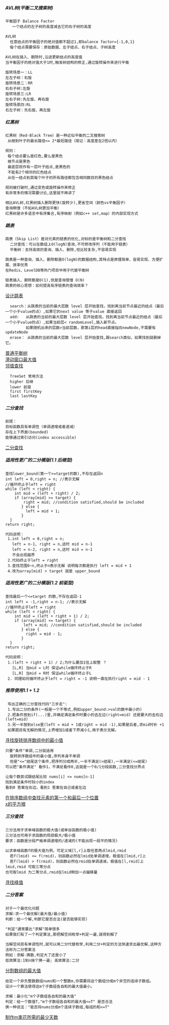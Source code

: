 ##### AVL树(平衡二叉搜索树)
```
平衡因子 Balance Factor
   一个结点的左子树的高度减去它的右子树的高度

AVL树
  任意结点的平衡因子的绝对值都不超过1,即balance factor={-1,0,1}
  每个结点需要保存：原始数据、左子结点、右子结点、子树高度
  
AVL树在插入、删除时,沿途更新结点的高度值
当平衡因子的绝对值大于1时,触发树结构的修正,通过旋转操作来进行平衡

旋转场景一：LL
左左子树：右旋  
旋转场景二：RR
右右子树:左旋
旋转场景三:LR
左右子树:先左旋、再右旋
旋转场景四:RL 
右左子树：先右旋、再左旋
```

##### 红黑树
```
红黑树（Red-Black Tree）是一种近似平衡的二叉搜索树
 从根到叶子的最长路径<= 2*最短路径（简记：高度差在2倍以内）

规则：
 每个结点要么是红色,要么是黑色
 根节点是黑色
 最底层视作有一层叶子结点,是黑色的
 不能有2个相邻的红色结点
 从任一结点到其每个叶子的所有路径都包含相同数目的黑色结点
 
规则被打破时,通过变色或旋转操作来修正
有非常多的情况需要讨论,这里就不再讲了

相比AVL树,红黑树插入删除更快(旋转少),更省空间（颜色vs平衡因子）
查询稍慢（不如AVL树更加平衡）
红黑树是许多语言中有序集合,有序映射（例如c++ set,map）的内部实现方式
```

##### 跳表
```
跳表（Skip List）是对元素的链表的优化,对标的是平衡树和二分查找
  二分查找：可以在数组上O(logN)查询,不可修改序列（不能用于链表）
  平衡树：支持高效的查询、插入、删除,但比较复杂,不容易实现

跳表是一种查询、插入、删除都是O(logN)的数据结构,其特点是原理简单、容易实现、方便扩展、效率优秀
在Redis、LevelDB等热门项目中用于代替平衡树

链表插入、删除都是O(1),但是查询很慢 O(N)
跳表的核心思想：如何提高有序链表的查询效率？  
```

[设计跳表](https://leetcode.cn/problems/design-skiplist/description/)<br/>
```
  search：从跳表的当前的最大层数 level 层开始查找，找到离当前节点最近的结点（最后一个小于value的点）,如果它的next value 等于value 直接返回
  add:   从跳表的当前的最大层数 level 层开始查找，找到离当前节点最近的结点（最后一个小于value的点）,如果当前层< randomLevel,插入新节点。
         如果随机出来的层数>当前层数，那第i层的head直接指向newNode,不需要有updateNode
  erase： 从跳表的当前的最大层数 level 层开始查找,跟search类似，如果找到就删掉它。
```
[普通平衡树](https://www.acwing.com/problem/content/255/)<br/>
[滑动窗口最大值](https://leetcode.cn/problems/sliding-window-maximum/description/)<br/>
[邻值查找](https://www.acwing.com/problem/content/138/)<br/>
```
  TreeSet 常用方法
  higher 后继
  lower 前驱
  first firstKey
  last lastKey
```

##### 二分查找
```
前提：
目标函数具有单调性（单调递增或者递减）
存在上下界面(bounded)
能够通过索引访问(index accessible)
```
[二分查找](https://leetcode.cn/problems/binary-search/description/)<br/>

##### 适用性更广的二分模版(1.1 后继型)
```
查找lower_bound(第一个>=target的数),不存在返回n
int left = 0,right = n; //表示无解
//循环终止于left = right
while (left < right) {
    int mid = (left + right) / 2;
    if (array[mid] >= target) {
        right = mid; //condition satisfied,should be included
       } else {
         left = mid + 1;
       }
  }
return right;  

代码说明：
 1.int left = 0,right = n;
   left = n-1, right = n,这时 mid = n-1
   left = n-2, right = n,这时 mid = n-1
   不会出现越界
 2.代码终止于left = right
 3.查找范围0~n,终止于n表示无解 说明每次都是执行 left = mid + 1
 4.改为array[mid] > target 就是 upper_bound 
```
##### 适用性更广的二分模版(1.2 前驱型)
```
查找最后一个<=target 的数,不存在返回-1
int left = -1,right = n-1; //表示无解
//循环终止于left = right
while (left < right) {
    int mid = (left + right + 1) / 2;
    if (array[mid] <= target) {
        left = mid; //condition satisfied,should be included
       } else {
         right = mid - 1;
       }
  }
return right; 

代码说明： 
 1.(left + right + 1) / 2;为什么要加1往上取整 ？
   [L,R] 当mid = L时 保证while循环终止于R
   [L,R] 当mid = R时 保证while循环终止于L 
 2. 同理如何循环终止于left = right = -1 说明一直在执行right = mid - 1
```

##### 推荐使用1.1 + 1.2
```
 写出正确的二分查找代码"三步走":
 1.写出二分的条件(一般是一个不等式,例如upper_bound:>val的数中最小的)
 2.把条件放到if(...)里,并确定满足条件时要小的去左边(right=mid) 还是要大的去右边(left=mid)
 3.另一半放到else里(left = mid + 1或right = mid -1),如果是后者,求mid时补 +1
 如果题目有无解的情况,上界增加1或者下界减小1,用于表示无解。
```

[寻找旋转排序数组中的最小值](https://leetcode.cn/problems/find-minimum-in-rotated-sorted-array/description/)<br/>
```
只要"条件"单调,二分就适用
  旋转排序数组中的最小值,序列本身不单调
  但是"<="结尾这个条件,把序列分成两半,一半不满足(>结尾),一半满足(<=结尾)
可以把"条件满足" 看作1，不满足看作0,这就是一个0/1分段函数,二分查找分界点 

让每个数尝试跟结尾比较 nums[i] <= nums[n-1]
找到满足条件时较小的index
看到0 答案在右边，看到1 答案在自己或者左边
```
[在排序数组中查找元素的第一个和最后一个位置](https://leetcode.cn/problems/find-first-and-last-position-of-element-in-sorted-array/description/)<br/>
[x的平方根](https://leetcode.cn/problems/sqrtx/description/)<br/>

##### 三分查找
```
三分法用于求单峰函数的极大值(或单谷函数的极小值)
三分法也可用于求函数的局部极大/极小值
要求：函数是分段严格单调递增的/递减的(不能出现一段平的情况)

以求单峰函数f的极大值为例，可定义域[l,r]上取任意两点lmid,rmid
  若f(lmid) <= f(rmid)，则函数必然在lmid处单调递增，极值在[lmid,r]上
  若f(lmid) > f(rmid)，则函数必然在rmid处单调递减，极值在[l,rmid]上
lmid,rmid 可取三等分点
也可取lmid 为二等分点,rmid在lmid稍加一点偏移量
```
[寻找峰值](https://leetcode.cn/problems/find-peak-element/description/)<br/>

##### 二分答案
```
对于一个最优化问题
求解:求一个最优解(最大值/最小值)
判断：给一个解,判断它是否合法(是否能够实现)

"判定"通常要比"求解"简单很多
如果我们有了一个判定算法,那把解空间枚举+判定一遍,就得到解了

当解空间具有单调性时,就可以用二分代替枚举,利用二分+判定的方法快速求出最优解,这种方法称为二分答案法
例如：求解-猜数,判定大了还是小了
低效算法:1到n挨个猜一遍; 高效算法:二分
```

[分割数组的最大值](https://leetcode.cn/problems/split-array-largest-sum/description/)<br/>
```
给定一个非负整数数组nums和一个整数m,你需要将这个数组分成m个非空的连续子数组。
设计一个算法使得这m个子数组各自和的最大值最小。

求解：最小化"m个子数组各自和的最大值"
判定：给一个数值T,"m个子数组各自和的最大值<=T" 是否合法
换一种说法："能否将nums分成m个连续子数组,每组的和<=T"
```
[制作m束花所需的最少天数](https://leetcode.cn/problems/minimum-number-of-days-to-make-m-bouquets/description/)<br/>